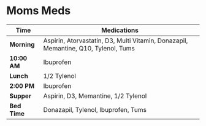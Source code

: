 # Moms Meds

| Time       | Medications                                           |
|------------|-------------------------------------------------------|
| **Morning**    | Aspirin, Atorvastatin, D3, Multi Vitamin, Donazapil, Memantine, Q10, Tylenol, Tums |
| **10:00 AM**   | Ibuprofen                                              |
| **Lunch**      | 1/2 Tylenol                                            |
| **2:00 PM**    | Ibuprofen                                              |
| **Supper**     | Aspirin, D3, Memantine, 1/2 Tylenol                    |
| **Bed Time**   | Donazapil, Tylenol, Ibuprofen, Tums                    |
